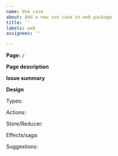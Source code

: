 ```yaml
---
name: Use case
about: Add a new use case in web package
title: ''
labels: web
assignees: ''

---
```


**Page:**
 `/`

**Page description**
 
**Issue summary**

**Design**

Types:

Actions:

Store/Reducer:

Effects/saga:

Suggestions:
